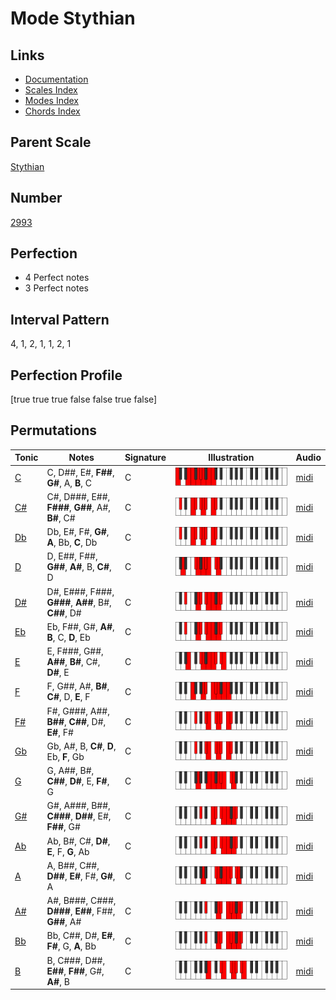 # Mode Stythian

## Links

- [Documentation](index.md)
- [Scales Index](Scales.md)
- [Modes Index](Modes.md)
- [Chords Index](Chords.md)

## Parent Scale

[Stythian](ScaleStythian.md)

## Number

[2993](https://ianring.com/musictheory/scales/2993)

## Perfection

- 4 Perfect notes
- 3 Perfect notes

## Interval Pattern

4, 1, 2, 1, 1, 2, 1

## Perfection Profile

[true true true false false true false]

## Permutations

| Tonic | Notes | Signature | Illustration | Audio |
|-------|-------|-----------|--------------|-------|
| [C](ModeCNaturalStythian.md) | C, D##, E#, **F##**, **G#**, A, **B**, C | C | ![CNaturalStythian](ModeCNaturalStythian.png) | [midi](https://github.com/edipermadi/music/blob/main/docs/ModeCNaturalStythian.mid?raw=true) |
| [C#](ModeCSharpStythian.md) | C#, D###, E##, **F###**, **G##**, A#, **B#**, C# | C | ![CSharpStythian](ModeCSharpStythian.png) | [midi](https://github.com/edipermadi/music/blob/main/docs/ModeCSharpStythian.mid?raw=true) |
| [Db](ModeDFlatStythian.md) | Db, E#, F#, **G#**, **A**, Bb, **C**, Db | C | ![DFlatStythian](ModeDFlatStythian.png) | [midi](https://github.com/edipermadi/music/blob/main/docs/ModeDFlatStythian.mid?raw=true) |
| [D](ModeDNaturalStythian.md) | D, E##, F##, **G##**, **A#**, B, **C#**, D | C | ![DNaturalStythian](ModeDNaturalStythian.png) | [midi](https://github.com/edipermadi/music/blob/main/docs/ModeDNaturalStythian.mid?raw=true) |
| [D#](ModeDSharpStythian.md) | D#, E###, F###, **G###**, **A##**, B#, **C##**, D# | C | ![DSharpStythian](ModeDSharpStythian.png) | [midi](https://github.com/edipermadi/music/blob/main/docs/ModeDSharpStythian.mid?raw=true) |
| [Eb](ModeEFlatStythian.md) | Eb, F##, G#, **A#**, **B**, C, **D**, Eb | C | ![EFlatStythian](ModeEFlatStythian.png) | [midi](https://github.com/edipermadi/music/blob/main/docs/ModeEFlatStythian.mid?raw=true) |
| [E](ModeENaturalStythian.md) | E, F###, G##, **A##**, **B#**, C#, **D#**, E | C | ![ENaturalStythian](ModeENaturalStythian.png) | [midi](https://github.com/edipermadi/music/blob/main/docs/ModeENaturalStythian.mid?raw=true) |
| [F](ModeFNaturalStythian.md) | F, G##, A#, **B#**, **C#**, D, **E**, F | C | ![FNaturalStythian](ModeFNaturalStythian.png) | [midi](https://github.com/edipermadi/music/blob/main/docs/ModeFNaturalStythian.mid?raw=true) |
| [F#](ModeFSharpStythian.md) | F#, G###, A##, **B##**, **C##**, D#, **E#**, F# | C | ![FSharpStythian](ModeFSharpStythian.png) | [midi](https://github.com/edipermadi/music/blob/main/docs/ModeFSharpStythian.mid?raw=true) |
| [Gb](ModeGFlatStythian.md) | Gb, A#, B, **C#**, **D**, Eb, **F**, Gb | C | ![GFlatStythian](ModeGFlatStythian.png) | [midi](https://github.com/edipermadi/music/blob/main/docs/ModeGFlatStythian.mid?raw=true) |
| [G](ModeGNaturalStythian.md) | G, A##, B#, **C##**, **D#**, E, **F#**, G | C | ![GNaturalStythian](ModeGNaturalStythian.png) | [midi](https://github.com/edipermadi/music/blob/main/docs/ModeGNaturalStythian.mid?raw=true) |
| [G#](ModeGSharpStythian.md) | G#, A###, B##, **C###**, **D##**, E#, **F##**, G# | C | ![GSharpStythian](ModeGSharpStythian.png) | [midi](https://github.com/edipermadi/music/blob/main/docs/ModeGSharpStythian.mid?raw=true) |
| [Ab](ModeAFlatStythian.md) | Ab, B#, C#, **D#**, **E**, F, **G**, Ab | C | ![AFlatStythian](ModeAFlatStythian.png) | [midi](https://github.com/edipermadi/music/blob/main/docs/ModeAFlatStythian.mid?raw=true) |
| [A](ModeANaturalStythian.md) | A, B##, C##, **D##**, **E#**, F#, **G#**, A | C | ![ANaturalStythian](ModeANaturalStythian.png) | [midi](https://github.com/edipermadi/music/blob/main/docs/ModeANaturalStythian.mid?raw=true) |
| [A#](ModeASharpStythian.md) | A#, B###, C###, **D###**, **E##**, F##, **G##**, A# | C | ![ASharpStythian](ModeASharpStythian.png) | [midi](https://github.com/edipermadi/music/blob/main/docs/ModeASharpStythian.mid?raw=true) |
| [Bb](ModeBFlatStythian.md) | Bb, C##, D#, **E#**, **F#**, G, **A**, Bb | C | ![BFlatStythian](ModeBFlatStythian.png) | [midi](https://github.com/edipermadi/music/blob/main/docs/ModeBFlatStythian.mid?raw=true) |
| [B](ModeBNaturalStythian.md) | B, C###, D##, **E##**, **F##**, G#, **A#**, B | C | ![BNaturalStythian](ModeBNaturalStythian.png) | [midi](https://github.com/edipermadi/music/blob/main/docs/ModeBNaturalStythian.mid?raw=true) |
